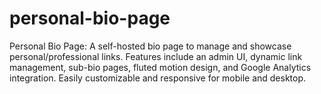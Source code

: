 # personal-bio-page
Personal Bio Page: A self-hosted bio page to manage and showcase personal/professional links. Features include an admin UI, dynamic link management, sub-bio pages, fluted motion design, and Google Analytics integration. Easily customizable and responsive for mobile and desktop.
